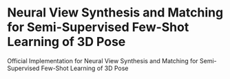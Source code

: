 #  Neural View Synthesis and Matching for Semi-Supervised Few-Shot Learning of 3D Pose
Official Implementation for Neural View Synthesis and Matching for Semi-Supervised Few-Shot Learning of 3D Pose
